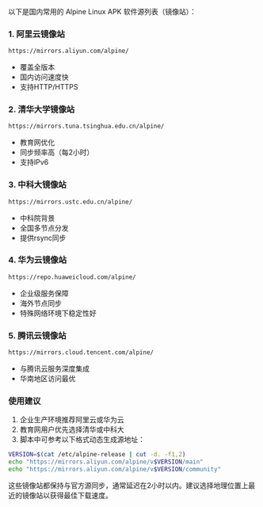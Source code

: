以下是国内常用的 Alpine Linux APK 软件源列表（镜像站）：

### 1. 阿里云镜像站
```bash
https://mirrors.aliyun.com/alpine/
```
- 覆盖全版本
- 国内访问速度快
- 支持HTTP/HTTPS

### 2. 清华大学镜像站
```bash
https://mirrors.tuna.tsinghua.edu.cn/alpine/
```
- 教育网优化
- 同步频率高（每2小时）
- 支持IPv6

### 3. 中科大镜像站
```bash
https://mirrors.ustc.edu.cn/alpine/
``` 
- 中科院背景
- 全国多节点分发
- 提供rsync同步

### 4. 华为云镜像站
```bash
https://repo.huaweicloud.com/alpine/
```
- 企业级服务保障
- 海外节点同步
- 特殊网络环境下稳定性好

### 5. 腾讯云镜像站
```bash
https://mirrors.cloud.tencent.com/alpine/
```
- 与腾讯云服务深度集成
- 华南地区访问最优

### 使用建议
1. 企业生产环境推荐阿里云或华为云
2. 教育网用户优先选择清华或中科大
3. 脚本中可参考以下格式动态生成源地址：
```bash
VERSION=$(cat /etc/alpine-release | cut -d. -f1,2)
echo "https://mirrors.aliyun.com/alpine/v$VERSION/main"
echo "https://mirrors.aliyun.com/alpine/v$VERSION/community"
``` 

这些镜像站都保持与官方源同步，通常延迟在2小时以内。建议选择地理位置上最近的镜像站以获得最佳下载速度。